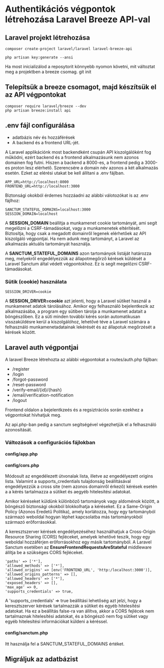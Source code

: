  #  Authentikációs végpontok létrehozása Laravel Breeze API-val

## Laravel projekt létrehozása

    composer create-project laravel/laravel laravel-breeze-api

    php artisan key:generate --ansi

Ha most inicializálod a reposytorit könnyebb nyomon követni, mit változtat meg a projektben a breeze csomag.  git init

## Telepítsük a breeze csomagot, majd készítsük el az API végpontokat

    composer require laravel/breeze --dev
    php artisan breeze:install api

## .env fájl configurálása

- adatbázis név és hozzáférések
- A backend és a frontend URL-jét. 

A Laravel applikációnk most backendként csupán  API kiszolgálóként fog működni, ezért backend és a frontend alkalmazásunk nem azonos domainen fog futni. Hiszen a backend a 8000-es, a frontend pedig a 3000-es proton lesz elérhető. Szerencsére a domain név azonos a két alkalmazás esetén. Ezket az elérési utakat be kell állítani a .env fájlban. 

    APP_URL=http://localhost:8000
    FRONTEND_URL=http://localhost:3000

Biztonsági okokból érdemes hozzáadni az alábbi válotozókat is az .env fájlhoz: 

    SANCTUM_STATEFUL_DOMAINS=localhost:3000
    SESSION_DOMAIN=localhost

A **SESSION_DOMAIN** beállítja a munkamenet cookie tartományát, ami segít megelőzni a  CSRF-támadásokat, vagy a munkamenetek eltérítését. Biztosítja, hogy csak a megadott domainről legenek elérhetőek az API kiszolgáló végpontjai. 
Ha nem adunk meg tartományt, a Laravel az alkalmazás aktuális tartományát használja.

A **SANCTUM_STATEFUL_DOMAINS**  azon tartományok listáját határozza meg, melyekről engedélyezzük  az állapotmegőrző kérések küldését a Laravel Sanctum által védett  végpontokhoz. Ez is segít megelőzni CSRF-támadásokat.

### Sütik (cookie) használata

    SESSION_DRIVER=cookie

A **SESSION_DRIVER=cookie** azt jelenti, hogy a Laravel sütiket használ a munkamenet adatok tárolásához. Amikor egy felhasználó bejelentkezik az alkalmazásába, a program egy sütiben tárolja a munkamenet adatait a böngészőben. Ez a süti minden további kérés során automatikusan visszaküldésre kerül a kiszolgálóhoz, lehetővé téve a Laravel számára a felhasználó munkamenetadatainak lekérését és az állapotuk megőrzését a kérések között.

## Laravel auth végpontjai
 A laravel Breeze létrehozta az alábbi végpontokat a routes/auth.php fájlban: 
 - /register
 - /login
 - /forgot-password
 - /reset-password
 - /verify-email/{id}/{hash}
 - /email/verification-notification
 - /logout

 Frontend oldalon a bejelentkzeés és a regsiztrációs során ezekhez a végpontokat hívhatjuk meg. 

 Az api.php-ban pedig a sanctum segítségével végezhetjük el a felhasználó azonosítását. 

### Változások a configurációs fájlokban

#### config/app.php

#### config/cors.php
Módosult az engedélezett útvonalak lista, illetve az engedélyezett origins lista. 
Valamint a supports_credentials tulajdonság beállításával engedélyezzük a cross site (nem azonos domainről érkező) kérések esetén a a kérés tartalmazza a sütiket és aegyéb hitelesítési adatokat. 

Amikor kéréseket küldünk különböző tartományok vagy aldoménok között, a böngésző biztonsági okokból blokkolhatja a kéréseket. Ez a Same-Origin Policy (Azonos Eredetű Politika), amely korlátozza, hogy egy tartományból származó weboldal hogyan léphet kapcsolatba más tartományokból származó erőforrásokkal.

A keresztszerver kérések engedélyezéséhez használhatjuk a Cross-Origin Resource Sharing (CORS) fejléceket, amelyek lehetővé teszik, hogy egy weboldal hozzáférjen erőforrásokhoz egy másik tartományból. A Laravel Sanctum esetében az **EnsureFrontendRequestsAreStateful** middleware állítja be  a szükséges CORS fejléceket.

    'paths' => ['*'],
    'allowed_methods' => ['*'],
    'allowed_origins' => [env('FRONTEND_URL', 'http:/localhost:3000')],
    'allowed_origins_patterns' => [],
    'allowed_headers' => ['*'],
    'exposed_headers' => [],
    'max_age' => 0,
    'supports_credentials' => true,

A 'supports_credentials' => true beállítási lehetőség azt jelzi, hogy a keresztszerver kérések tartalmazzák a sütiket és egyéb hitelesítési adatokat. Ha ez a beállítás false-ra van állítva, akkor a CORS fejlécek nem tartalmaznak hitelesítési adatokat, és a böngésző nem fog sütiket vagy egyéb hitelesítési információkat küldeni a kéréssel.

#### config/sanctum.php 

Itt használja fel a SANCTUM_STATEFUL_DOMAINS értéket. 

## Migráljuk az adatbázist

